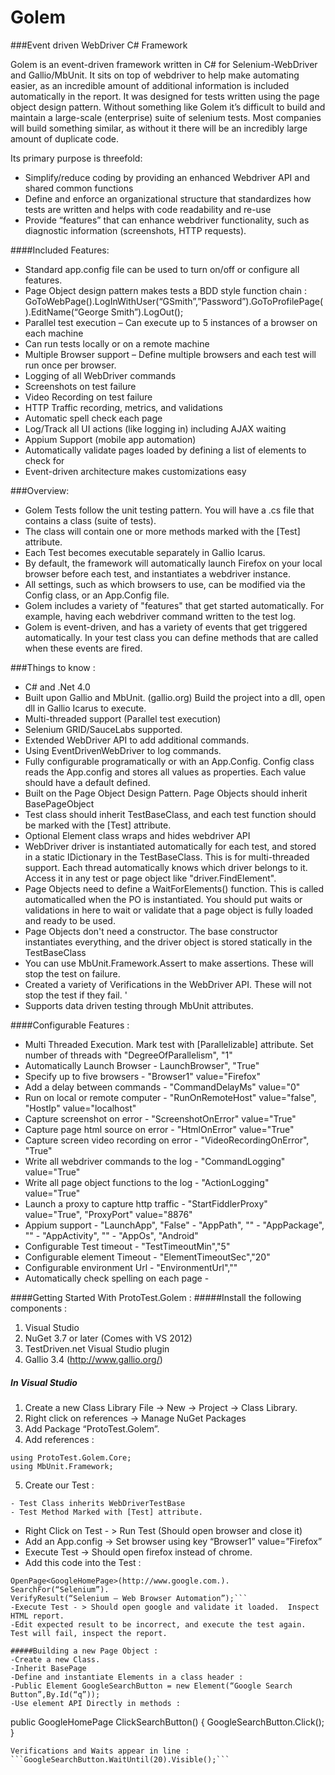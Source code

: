 Golem
=====

###Event driven WebDriver C# Framework

Golem is an event-driven framework written in C# for Selenium-WebDriver and Gallio/MbUnit.  It sits on top of webdriver to help make automating easier, as an incredible amount of additional information is included automatically in the report.  It was designed for tests written using the page object design pattern.  Without something like Golem it’s difficult to build and maintain a large-scale (enterprise) suite of selenium tests.  Most companies will build something similar, as without it there will be an incredibly large amount of duplicate code.   

Its primary purpose is threefold: 
-	Simplify/reduce coding by providing an enhanced Webdriver API and shared common functions 
-	Define and enforce an organizational structure that standardizes how tests are written and helps with code readability and re-use
-	Provide “features” that can enhance webdriver functionality, such as diagnostic information (screenshots, HTTP requests).

####Included Features:
-	Standard app.config file can be used to turn on/off or configure all features.  
-	Page Object design pattern makes tests a BDD style function chain : GoToWebPage().LogInWithUser(“GSmith”,”Password”).GoToProfilePage().EditName(“George Smith”).LogOut();
-	Parallel test execution – Can execute up to 5 instances of a browser on each machine
-	Can run tests locally or on a remote machine
-	Multiple Browser support – Define multiple browsers and each test will run once per browser.
-	Logging of all WebDriver commands 
-	Screenshots on test failure
-	Video Recording on test failure
-	HTTP Traffic recording, metrics, and validations
-	Automatic spell check each page 
-	Log/Track all UI actions (like logging in) including AJAX waiting
-	Appium Support (mobile app automation)
-	Automatically validate pages loaded by defining a list of elements to check for  
-	Event-driven architecture makes customizations easy

###Overview:
- Golem Tests follow the unit testing pattern.  You will have a .cs file that contains a class (suite of tests).  
- The class will contain one or more methods marked with the [Test] attribute.  
- Each Test becomes executable separately in Gallio Icarus.  
- By default, the framework will automatically launch Firefox on your local browser before each test, and instantiates a webdriver instance.  
- All settings, such as which browsers to use, can be modified via the Config class, or an App.Config file. 
- Golem includes a variety of "features" that get started automatically.  For example, having each webdriver command written to the test log.  
- Golem is event-driven, and has a variety of events that get triggered automatically.  In your test class you can define methods that are called when these events are fired.  

###Things to know : 
- C# and .Net 4.0
- Built upon Gallio and MbUnit. (gallio.org)  Build the project into a dll, open dll in Gallio Icarus to execute.  
- Multi-threaded support (Parallel test execution)
- Selenium GRID/SauceLabs supported.
- Extended WebDriver API to add additional commands.
- Using EventDrivenWebDriver to log commands.
- Fully configurable programatically or with an App.Config.  Config class reads the App.config and stores all values as properties.  Each value should have a default defined.
- Built on the Page Object Design Pattern.  Page Objects should inherit BasePageObject
- Test class should inherit TestBaseClass, and each test function should be marked with the [Test] attribute.
- Optional Element class wraps and hides webdriver API
- WebDriver driver is instantiated automatically for each test, and stored in a static IDictionary in the TestBaseClass. This is for multi-threaded support. Each thread automatically knows which driver belongs to it.  Access it in any test or page object like "driver.FindElement".  
- Page Objects need to define a WaitForElements() function.  This is called automaticalled when the PO is instantiated. You should put waits or validations in here to wait or validate that a page object is fully loaded and ready to be used.  
- Page Objects don't need a constructor.  The base constructor instantiates everything, and the driver object is stored statically in the TestBaseClass
- You can use MbUnit.Framework.Assert to make assertions.  These will stop the test on failure.
- Created a variety of Verifications in the WebDriver API.  These will not stop the test if they fail.  '
- Supports data driven testing through MbUnit attributes.  

####Configurable Features : 
- Multi Threaded Execution.  Mark test with [Parallelizable] attribute. Set number of threads with "DegreeOfParallelism", "1"
- Automatically Launch Browser - LaunchBrowser", "True"
- Specify up to five browsers - "Browser1" value="Firefox"
- Add a delay between commands - "CommandDelayMs" value="0"
- Run on local or remote computer - "RunOnRemoteHost" value="false", "HostIp" value="localhost"
- Capture screenshot on error - "ScreenshotOnError" value="True"
- Capture page html source on error - "HtmlOnError" value="True" 
- Capture screen video recording on error - "VideoRecordingOnError", "True"
- Write all webdriver commands to the log - "CommandLogging" value="True"
- Write all page object functions to the log - "ActionLogging" value="True"
- Launch a proxy to capture http traffic - "StartFiddlerProxy" value="True", "ProxyPort" value="8876"
- Appium support - "LaunchApp", "False" - "AppPath", "" - "AppPackage", "" - "AppActivity", "" - "AppOs", "Android"
- Configurable Test timeout - "TestTimeoutMin","5"
- Configurable element Timeout - "ElementTimeoutSec","20"
- Configurable environment Url - "EnvironmentUrl",""
- Automatically check spelling on each page - 

####Getting Started With ProtoTest.Golem : 
#####Install the following components : 
1) Visual Studio 
2) NuGet 3.7 or later (Comes with VS 2012)
3) TestDriven.net Visual Studio plugin 
4) Gallio 3.4 (http://www.gallio.org/)

##### In Visual Studio
1) Create a new Class Library File -> New -> Project -> Class Library.
2) Right click on references -> Manage NuGet Packages
3) Add Package “ProtoTest.Golem”. 
4) Add references : 
```
using ProtoTest.Golem.Core;
using MbUnit.Framework;
```
5) Create our Test :
```
- Test Class inherits WebDriverTestBase
- Test Method Marked with [Test] attribute.
```
- Right Click on Test - > Run Test (Should open browser and close it)
- Add an App.config -> Set browser using key “Browser1” value=”Firefox”
- Execute Test -> Should open firefox instead of chrome.
- Add this code into the Test : 
```
OpenPage<GoogleHomePage>(http://www.google.com.).
SearchFor(“Selenium”).
VerifyResult(“Selenium – Web Browser Automation”);```
-Execute Test - > Should open google and validate it loaded.  Inspect HTML report. 
-Edit expected result to be incorrect, and execute the test again.  Test will fail, inspect the report.  

#####Building a new Page Object : 
-Create a new Class.
-Inherit BasePage
-Define and instantiate Elements in a class header :  
-Public Element GoogleSearchButton = new Element(“Google Search Button”,By.Id(“q”));
-Use element API Directly in methods :  
```
public GoogleHomePage ClickSearchButton()
{
GoogleSearchButton.Click();
}
```
Verifications and Waits appear in line : 
```GoogleSearchButton.WaitUntil(20).Visible();```




